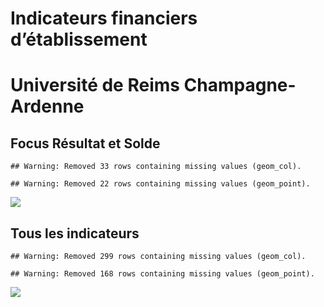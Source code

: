 Indicateurs financiers d’établissement
================

# Université de Reims Champagne-Ardenne

## Focus Résultat et Solde

    ## Warning: Removed 33 rows containing missing values (geom_col).

    ## Warning: Removed 22 rows containing missing values (geom_point).

![](université_de_reims_champagne_ardenne_files/figure-gfm/etab.focus-1.png)<!-- -->

## Tous les indicateurs

    ## Warning: Removed 299 rows containing missing values (geom_col).

    ## Warning: Removed 168 rows containing missing values (geom_point).

![](université_de_reims_champagne_ardenne_files/figure-gfm/etab-1.png)<!-- -->
